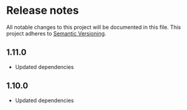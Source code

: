 # Release notes

All notable changes to this project will be documented in this file.
This project adheres to [Semantic Versioning](http://semver.org/).

## 1.11.0

- Updated dependencies

## 1.10.0

- Updated dependencies
